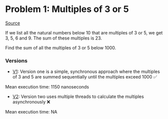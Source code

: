 # Problem 1: Multiples of 3 or 5

[Source](https://projecteuler.net/problem=1)

If we list all the natural numbers below 10 that are multiples of 3 or 5, we get 3, 5, 6 and 9. The sum of these multiples is 23.

Find the sum of all the multiples of 3 or 5 below 1000.

### Versions

- [V1](./v1): Version one is a simple, synchronous approach where the multiples of 3 and 5 are summed sequentially until the multiples exceed 1000 ✅

Mean execution time: 1150 nanoseconds

- [V2](./v2): Version two uses multiple threads to calculate the multiples asynchronously ❌

Mean execution time: NA
